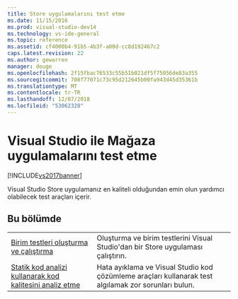 ```yaml
---
title: Store uygulamalarını test etme
ms.date: 11/15/2016
ms.prod: visual-studio-dev14
ms.technology: vs-ide-general
ms.topic: reference
ms.assetid: cf4000b4-91b5-4b3f-a00d-cc8d192467c2
caps.latest.revision: 22
ms.author: gewarren
manager: douge
ms.openlocfilehash: 2f15fbac76533c55b51b021df5f75056de83a355
ms.sourcegitcommit: 708f77071c73c95d212645b00fa943d45d35361b
ms.translationtype: MT
ms.contentlocale: tr-TR
ms.lasthandoff: 12/07/2018
ms.locfileid: "53062328"
---
```

# <a name="testing-store-apps-with-visual-studio"></a>Visual Studio ile Mağaza uygulamalarını test etme

[!INCLUDE[vs2017banner](../includes/vs2017banner.md)]

Visual Studio Store uygulamanız en kaliteli olduğundan emin olun yardımcı olabilecek test araçları içerir.

## <a name="in-this-section"></a>Bu bölümde

|||
|-|-|
|[Birim testleri oluşturma ve çalıştırma](../test/create-and-run-unit-tests-for-a-store-app-in-visual-studio.md)|Oluşturma ve birim testlerini Visual Studio'dan bir Store uygulaması çalıştırın.|
|[Statik kod analizi kullanarak kod kalitesini analiz etme](../test/analyze-the-code-quality-of-store-apps-using-visual-studio-static-code-analysis.md)|Hata ayıklama ve Visual Studio kod çözümleme araçları kullanarak test algılamak zor sorunları bulun.|
